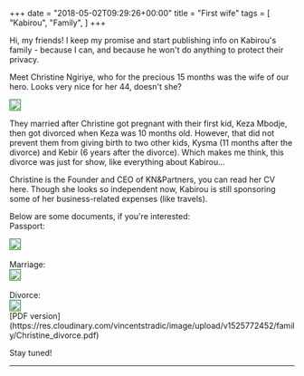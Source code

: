 +++
date = "2018-05-02T09:29:26+00:00"
title = "First wife"
tags = [
    "Kabirou",
    "Family",
]
+++

Hi, my friends!
I keep my promise and start publishing info on Kabirou's family - because I can, and because he won't do anything to protect their privacy.

Meet Christine Ngiriye, who for the precious 15 months was the wife of our hero. Looks very nice for her 44, doesn't she?
<div class="container" style="width:auto">
  <a target="blank" href="https://image.ibb.co/i744ty/Christine_photo.jpg">
    <img src="https://image.ibb.co/i744ty/Christine_photo.jpg" style="padding:1px;border:thin solid green;max-width:100%">
  </a>
</div>
<!--more-->

They married after Christine got pregnant with their first kid, Keza Mbodje, then got divorced when Keza was 10 months old. However, that did not prevent them from giving birth to two other kids, Kysma (11 months after the divorce) and Kebir (6 years after the divorce). Which makes me think, this divorce was just for show, like everything about Kabirou...

Christine is the Founder and CEO of KN&Partners, you can read her CV here. Though she looks so independent now, Kabirou is still sponsoring some of her business-related expenses (like travels).

Below are some documents, if you're interested:
<br>
Passport:
<div class="container" style="width:auto">
  <a target="blank" href="https://image.ibb.co/kAkAYy/Christine_passeport_pic.jpg">
    <img src="https://image.ibb.co/kAkAYy/Christine_passeport_pic.jpg" style="padding:1px;border:thin solid green;max-width:100%">
  </a>
</div>
<br>
Marriage:
<div class="container" style="width:auto">
  <a target="blank" href="https://image.ibb.co/jdrHDy/Christine_marriage_pic.jpg">
    <img src="https://image.ibb.co/jdrHDy/Christine_marriage_pic.jpg" style="padding:1px;border:thin solid green;max-width:100%">
  </a>
</div>
<br>
Divorce:
<div class="container" style="width:auto">
  <a target="blank" href="https://image.ibb.co/kznJLd/Christine_divorce_pic.jpg">
    <img src="https://image.ibb.co/kznJLd/Christine_divorce_pic.jpg" style="padding:1px;border:thin solid green;max-width:100%">
  </a>
</div>
[PDF version](https://res.cloudinary.com/vincentstradic/image/upload/v1525772452/family/Christine_divorce.pdf)
<br>

Stay tuned!
<hr>
